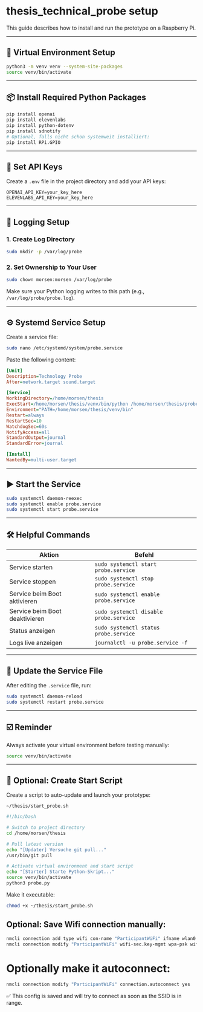 # thesis_technical_probe setup

This guide describes how to install and run the prototype on a Raspberry Pi.

---

## 🔧 Virtual Environment Setup

```bash
python3 -m venv venv --system-site-packages
source venv/bin/activate
```

---

## 📦 Install Required Python Packages

```bash
pip install openai
pip install elevenlabs
pip install python-dotenv
pip install sdnotify
# Optional, falls nicht schon systemweit installiert:
pip install RPi.GPIO
```

---

## 🔐 Set API Keys

Create a `.env` file in the project directory and add your API keys:

```env
OPENAI_API_KEY=your_key_here
ELEVENLABS_API_KEY=your_key_here
```

---

## 🧾 Logging Setup

### 1. Create Log Directory

```bash
sudo mkdir -p /var/log/probe
```

### 2. Set Ownership to Your User

```bash
sudo chown morsen:morsen /var/log/probe
```

Make sure your Python logging writes to this path (e.g., `/var/log/probe/probe.log`).

---


## ⚙️ Systemd Service Setup

Create a service file:

```bash
sudo nano /etc/systemd/system/probe.service
```

Paste the following content:

```ini
[Unit]
Description=Technology Probe
After=network.target sound.target

[Service]
WorkingDirectory=/home/morsen/thesis
ExecStart=/home/morsen/thesis/venv/bin/python /home/morsen/thesis/probe.py
Environment="PATH=/home/morsen/thesis/venv/bin"
Restart=always
RestartSec=10
WatchdogSec=60s
NotifyAccess=all
StandardOutput=journal
StandardError=journal

[Install]
WantedBy=multi-user.target
```

---

## ▶️ Start the Service

```bash
sudo systemctl daemon-reexec
sudo systemctl enable probe.service
sudo systemctl start probe.service
```

---

## 🛠️ Helpful Commands

| Aktion                         | Befehl                                         |
|-------------------------------|------------------------------------------------|
| Service starten               | `sudo systemctl start probe.service`          |
| Service stoppen               | `sudo systemctl stop probe.service`           |
| Service beim Boot aktivieren | `sudo systemctl enable probe.service`         |
| Service beim Boot deaktivieren| `sudo systemctl disable probe.service`        |
| Status anzeigen               | `sudo systemctl status probe.service`         |
| Logs live anzeigen            | `journalctl -u probe.service -f`              |

---

## 🔁 Update the Service File

After editing the `.service` file, run:

```bash
sudo systemctl daemon-reload
sudo systemctl restart probe.service
```

---

## ☑️ Reminder

Always activate your virtual environment before testing manually:

```bash
source venv/bin/activate
```

---

## 🚀 Optional: Create Start Script

Create a script to auto-update and launch your prototype:

`~/thesis/start_probe.sh`

```bash
#!/bin/bash

# Switch to project directory
cd /home/morsen/thesis

# Pull latest version
echo "[Updater] Versuche git pull..."
/usr/bin/git pull

# Activate virtual environment and start script
echo "[Starter] Starte Python-Skript..."
source venv/bin/activate
python3 probe.py
```

Make it executable:

```bash
chmod +x ~/thesis/start_probe.sh
```

## Optional: Save Wifi connection manually:

```bash
nmcli connection add type wifi con-name "ParticipantWiFi" ifname wlan0 ssid "ParticipantWiFi"
nmcli connection modify "ParticipantWiFi" wifi-sec.key-mgmt wpa-psk wifi-sec.psk "ParticipantPassword"
```

# Optionally make it autoconnect:

```bash
nmcli connection modify "ParticipantWiFi" connection.autoconnect yes
```
✅ This config is saved and will try to connect as soon as the SSID is in range.

